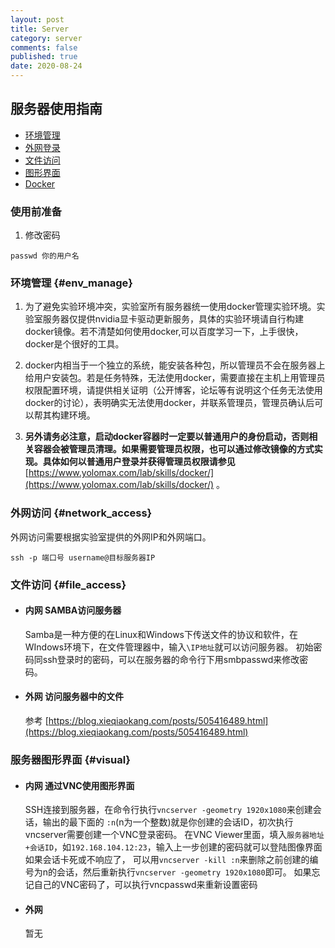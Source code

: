 ```yaml
---
layout: post
title: Server
category: server
comments: false
published: true
date: 2020-08-24
---
```


## 服务器使用指南
* [环境管理](#env_manage)
* [外网登录](#network_access)
* [文件访问](#file_access)
* [图形界面](#visual)
* [Docker](https://www.yolomax.com/lab/skills/docker/)

### 使用前准备

1. 修改密码

```shell
passwd 你的用户名
```


### 环境管理 {#env_manage}

1. 为了避免实验环境冲突，实验室所有服务器统一使用docker管理实验环境。实验室服务器仅提供nvidia显卡驱动更新服务，具体的实验环境请自行构建docker镜像。若不清楚如何使用docker,可以百度学习一下，上手很快，docker是个很好的工具。

2. docker内相当于一个独立的系统，能安装各种包，所以管理员不会在服务器上给用户安装包。若是任务特殊，无法使用docker，需要直接在主机上用管理员权限配置环境，请提供相关证明（公开博客，论坛等有说明这个任务无法使用docker的讨论），表明确实无法使用docker，并联系管理员，管理员确认后可以帮其构建环境。

3. **另外请务必注意，启动docker容器时一定要以普通用户的身份启动，否则相关容器会被管理员清理。如果需要管理员权限，也可以通过修改镜像的方式实现。具体如何以普通用户登录并获得管理员权限请参见** [https://www.yolomax.com/lab/skills/docker/](https://www.yolomax.com/lab/skills/docker/) 。


### 外网访问 {#network_access}

外网访问需要根据实验室提供的外网IP和外网端口。
``` shell
ssh -p 端口号 username@目标服务器IP
```

### 文件访问 {#file_access}

* #### 内网 SAMBA访问服务器
  Samba是一种方便的在Linux和Windows下传送文件的协议和软件，在WIndows环境下，在文件管理器中，输入<code>\\IP地址</code>就可以访问服务器。 初始密码同ssh登录时的密码，可以在服务器的命令行下用smbpasswd来修改密码。

* #### 外网 访问服务器中的文件

  参考 [https://blog.xieqiaokang.com/posts/505416489.html](https://blog.xieqiaokang.com/posts/505416489.html)


### 服务器图形界面 {#visual}

* #### 内网 通过VNC使用图形界面

  SSH连接到服务器，在命令行执行`vncserver -geometry 1920x1080`来创建会话，输出的最下面的 `:n`(n为一个整数)就是你创建的会话ID，初次执行vncserver需要创建一个VNC登录密码。
在VNC Viewer里面，填入`服务器地址+会话ID`，如`192.168.104.12:23`，输入上一步创建的密码就可以登陆图像界面
如果会话卡死或不响应了， 可以用`vncserver -kill :n`来删除之前创建的编号为n的会话，然后重新执行`vncserver -geometry 1920x1080`即可。
如果忘记自己的VNC密码了，可以执行vncpasswd来重新设置密码

* #### 外网

  暂无

